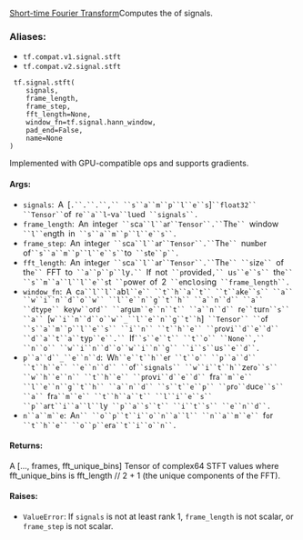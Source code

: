 [Short-time Fourier Transform](https://en.wikipedia.org/wiki/Short-time_Fourier_transform)Computes the  of signals.

### Aliases:
- `tf.compat.v1.signal.stft`
- `tf.compat.v2.signal.stft`

```
 tf.signal.stft(
    signals,
    frame_length,
    frame_step,
    fft_length=None,
    window_fn=tf.signal.hann_window,
    pad_end=False,
    name=None
)
```

Implemented with GPU-compatible ops and supports gradients.
#### Args:
- `signals`:` `A` `[`.``.``.``,`` ``s``a``m``p``l``e``s`]` ``float32`` ``Tensor`` `of` `r`e``a``l`-v`a``l`u`e`d` ``signals``.`
- `frame_length`:` `An` `int`e`g`e`r` ``s`c`a``l``a`r` ``Tensor``.`` `Th`e`` `window` ``l``e`ngth` `in` ``s``a``m``p``l``e``s``.`
- `frame_step`:` `An` `int`e`g`e`r` ``s`c`a``l``a`r` ``Tensor``.`` `Th`e`` `nu`m`b`e`r` `of` ``s``a``m``p``l``e``s`` `to` ``s`t`e``p``.`
- `fft_length`:` `An` `int`e`g`e`r` ``s`c`a``l``a`r` ``Tensor``.`` `Th`e`` ``s`iz`e`` `of` `th`e`` `FFT` `to` ``a``p``p``l`y`.`` `If` `not` ``p`rovid`e`d`,`` `u`s``e``s`` `th`e`` ``s``m``a``l``l``e``s`t` ``p`ow`e`r` `of` `2` ``e`nc`l`o`s`ing` ``frame_length``.`
- `window_fn`:` `A` `c`a``l``l``a`b`l``e`` ``t``h``a``t`` ``t``a`k`e``s`` ``a`` ``w``i``n``d``o``w`` ``l``e``n``g``t``h`` ``a``n``d`` ``a`` ``dtype`` `k`e`y`w``o`r`d`` ``a`r`g`u`m``e``n``t`` ``a``n``d`` `r`e``t`ur`n``s`` ``a`` `[`w``i``n``d``o``w``_``l``e``n``g``t``h`]` ``Tensor`` ``o`f` ``s``a``m``p``l``e``s`` ``i``n`` ``t``h``e`` ``p`r`o`v`i``d``e``d`` ``d``a``t``a``t`y`p``e``.`` `If` ``s``e``t`` ``t``o`` ``None``,`` ``n``o`` ``w``i``n``d``o``w``i``n``g`` ``i``s`` `u`s``e``d``.`
- `p``a``d``_``e``n``d`:` `W`h``e``t``h``e`r` ``t``o`` ``p``a``d`` ``t``h``e`` ``e``n``d`` ``o`f` ``signals`` ``w``i``t``h`` `z`e`r`o``s`` ``w``h``e``n`` ``t``h``e`` ``p`r`o`v`i``d``e``d`` `fr`a``m``e`` ``l``e``n``g``t``h`` ``a``n``d`` ``s``t``e``p`` ``p`r`o``d`uc`e``s`` ``a`` `fr`a``m``e`` ``t``h``a``t`` ``l``i``e``s`` ``p``a`r`t``i``a``l``l`y` ``p``a``s``t`` ``i``t``s`` ``e``n``d``.`
- `n``a``m``e`:` `A`n`` ``o``p``t``i``o``n``a``l`` ``n``a``m``e`` `f`o`r` ``t``h``e`` ``o``p``e`r`a``t``i``o``n``.`
#### Returns:

A [..., frames, fft_unique_bins] Tensor of complex64 STFT values where fft_unique_bins is fft_length // 2 + 1 (the unique components of the FFT).
#### Raises:
- `ValueError`: If `signals` is not at least rank 1, `frame_length` is not scalar, or `frame_step` is not scalar.
